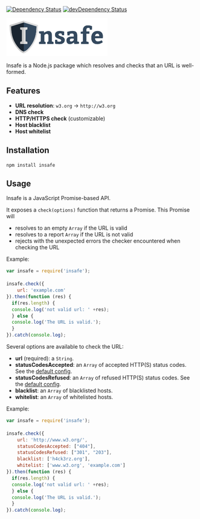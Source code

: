 [![Dependency Status](https://david-dm.org/w3c/insafe.svg)](https://david-dm.org/w3c/insafe)
[![devDependency Status](https://david-dm.org/w3c/insafe/dev-status.svg)](https://david-dm.org/w3c/insafe#info=devDependencies)

<img src="public/insafe-logo.png" height="100px" alt="Insafe logo" />

Insafe is a Node.js package which resolves and checks that an URL is well-formed.

## Features

- **URL resolution**: `w3.org` -> `http://w3.org`
- **DNS check**
- **HTTP/HTTPS check** (customizable)
- **Host blacklist**
- **Host whitelist**

## Installation

```
npm install insafe
```

## Usage

Insafe is a JavaScript Promise-based API.

It exposes a `check(options)` function that returns a Promise. This Promise will

- resolves to an empty `Array` if the URL is valid
- resolves to a report `Array` if the URL is not valid
- rejects with the unexpected errors the checker encountered when checking the URL

Example:

```javascript
var insafe = require('insafe');

insafe.check({ 
	url: 'example.com'
}).then(function (res) { 
  if(res.length) {
  console.log('not valid url: ' +res);
  } else {
  console.log('The URL is valid.'); 
  }
}).catch(console.log);
```

Several options are available to check the URL:

- **url** (required): a `String`.
- **statusCodesAccepted**: an `Array` of accepted HTTP(S) status codes. See the [default config](https://github.com/w3c/insafe/blob/master/lib/insafe.js).
- **statusCodesRefused**: an `Array` of refused HTTP(S) status codes. See the [default config](https://github.com/w3c/insafe/blob/master/lib/insafe.js).
- **blacklist**: an `Array` of blacklisted hosts.
- **whitelist**: an `Array` of whitelisted hosts.

Example:

```javascript
var insafe = require('insafe');

insafe.check({
    url: 'http://www.w3.org/',
    statusCodesAccepted: ["404"],
    statusCodesRefused: ["301", "203"],
    blacklist: ['h4ck3rz.org'],
    whitelist: ['www.w3.org', 'example.com']
}).then(function (res) { 
  if(res.length) {
  console.log('not valid url: ' +res);
  } else {
  console.log('The URL is valid.'); 
  }
}).catch(console.log);
```
